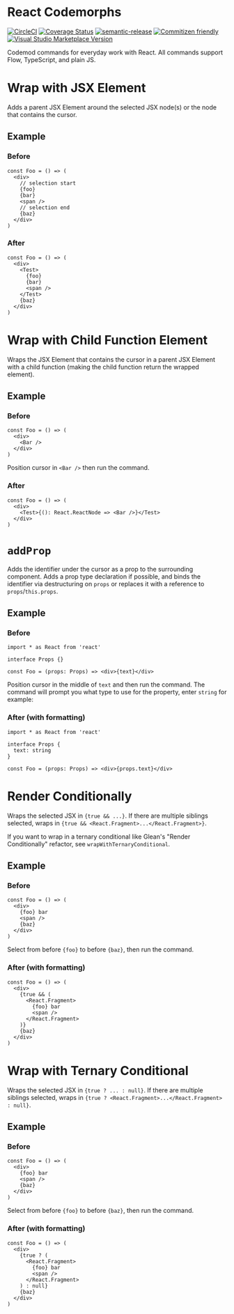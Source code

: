 # React Codemorphs

[![CircleCI](https://circleci.com/gh/vscodeshift/react-codemorphs.svg?style=svg)](https://circleci.com/gh/vscodeshift/react-codemorphs)
[![Coverage Status](https://codecov.io/gh/vscodeshift/react-codemorphs/branch/master/graph/badge.svg)](https://codecov.io/gh/vscodeshift/react-codemorphs)
[![semantic-release](https://img.shields.io/badge/%20%20%F0%9F%93%A6%F0%9F%9A%80-semantic--release-e10079.svg)](https://github.com/semantic-release/semantic-release)
[![Commitizen friendly](https://img.shields.io/badge/commitizen-friendly-brightgreen.svg)](http://commitizen.github.io/cz-cli/)
[![Visual Studio Marketplace Version](https://img.shields.io/visual-studio-marketplace/v/vscodeshift.react-codemorphs)](https://marketplace.visualstudio.com/items?itemName=vscodeshift.react-codemorphs)

Codemod commands for everyday work with React. All commands support Flow, TypeScript, and plain JS.

# Wrap with JSX Element

Adds a parent JSX Element around the selected JSX node(s) or the node that contains the cursor.

## Example

### Before

```tsx
const Foo = () => (
  <div>
    // selection start
    {foo}
    {bar}
    <span />
    // selection end
    {baz}
  </div>
)
```

### After

```tsx
const Foo = () => (
  <div>
    <Test>
      {foo}
      {bar}
      <span />
    </Test>
    {baz}
  </div>
)
```

# Wrap with Child Function Element

Wraps the JSX Element that contains the cursor in a parent JSX Element with a child function
(making the child function return the wrapped element).

## Example

### Before

```tsx
const Foo = () => (
  <div>
    <Bar />
  </div>
)
```

Position cursor in `<Bar />` then run the command.

### After

```tsx
const Foo = () => (
  <div>
    <Test>{(): React.ReactNode => <Bar />}</Test>
  </div>
)
```

# `addProp`

Adds the identifier under the cursor as a prop to the surrounding component.
Adds a prop type declaration if possible, and binds the identifier via destructuring on `props`
or replaces it with a reference to `props`/`this.props`.

## Example

### Before

```tsx
import * as React from 'react'

interface Props {}

const Foo = (props: Props) => <div>{text}</div>
```

Position cursor in the middle of `text` and then run the command.
The command will prompt you what type to use for the property, enter `string` for example:

### After (with formatting)

```tsx
import * as React from 'react'

interface Props {
  text: string
}

const Foo = (props: Props) => <div>{props.text}</div>
```

# Render Conditionally

Wraps the selected JSX in `{true && ...}`. If
there are multiple siblings selected, wraps in `{true && <React.Fragment>...</React.Fragment>}`.

If you want to wrap in a ternary conditional like Glean's
"Render Conditionally" refactor, see `wrapWithTernaryConditional`.

## Example

### Before

```tsx
const Foo = () => (
  <div>
    {foo} bar
    <span />
    {baz}
  </div>
)
```

Select from before `{foo}` to before `{baz}`, then run the command.

### After (with formatting)

```tsx
const Foo = () => (
  <div>
    {true && (
      <React.Fragment>
        {foo} bar
        <span />
      </React.Fragment>
    )}
    {baz}
  </div>
)
```

# Wrap with Ternary Conditional

Wraps the selected JSX in `{true ? ... : null}`. If
there are multiple siblings selected, wraps in `{true ? <React.Fragment>...</React.Fragment> : null}`.

## Example

### Before

```tsx
const Foo = () => (
  <div>
    {foo} bar
    <span />
    {baz}
  </div>
)
```

Select from before `{foo}` to before `{baz}`, then run the command.

### After (with formatting)

```tsx
const Foo = () => (
  <div>
    {true ? (
      <React.Fragment>
        {foo} bar
        <span />
      </React.Fragment>
    ) : null}
    {baz}
  </div>
)
```
